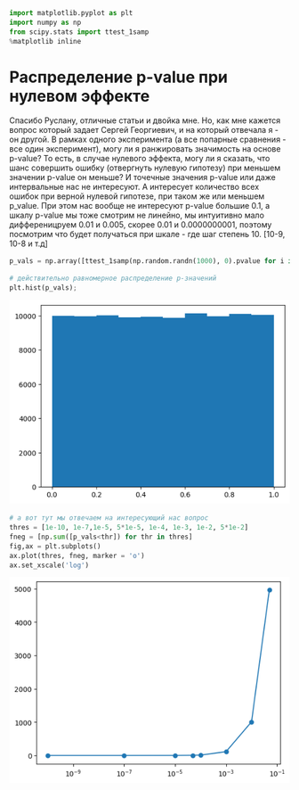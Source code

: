 ```python
import matplotlib.pyplot as plt
import numpy as np
from scipy.stats import ttest_1samp
%matplotlib inline
```

# Распределение p-value при нулевом эффекте 

Спасибо Руслану, отличные статьи и двойка мне. Но, как мне кажется вопрос который задает Сергей Георгиевич, и на который отвечала я -  он другой. В рамках одного эксперимента (а все попарные сравнения - все один эксперимент), могу ли я ранжировать значимость на основе p-value? То есть, в случае нулевого эффекта, могу ли я сказать, что шанс совершить ошибку (отвергнуть нулевую гипотезу) при меньшем значении p-value он меньше? И точечные значения p-value или даже интервальные нас не интересуют. А интересует количество всех ошибок при верной нулевой гипотезе, при таком же или меньшем p_value. При этом нас вообще не интересуют p-value большие 0.1, а шкалу p-value мы тоже смотрим не линейно, мы интуитивно мало дифференицруем 0.01 и 0.005, скорее 0.01 и 0.0000000001, поэтому посмотрим что будет получаться при шкале  - где шаг степень 10.
[10-9, 10-8 и т.д]


```python
p_vals = np.array([ttest_1samp(np.random.randn(1000), 0).pvalue for i in range(100000)]);
```


```python
# действительно равномерное распределение p-значений
plt.hist(p_vals);
```


    
![png](output_4_0.png)
    



```python
# а вот тут мы отвечаем на интересующий нас вопрос
thres = [1e-10, 1e-7,1e-5, 5*1e-5, 1e-4, 1e-3, 1e-2, 5*1e-2]
fneg = [np.sum([p_vals<thr]) for thr in thres]
fig,ax = plt.subplots()
ax.plot(thres, fneg, marker = 'o')
ax.set_xscale('log')
```


    
![png](output_5_0.png)
    



```python

```
